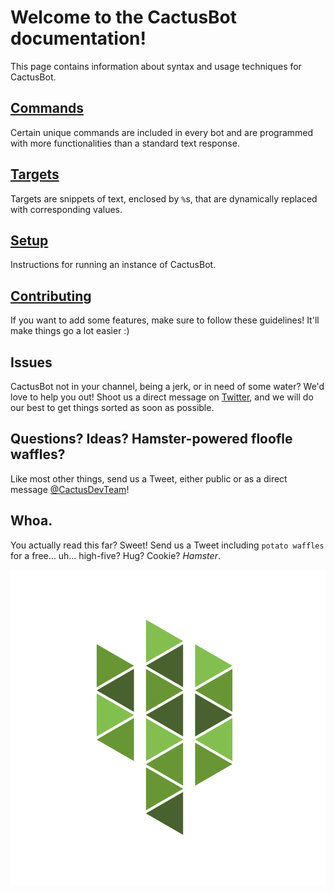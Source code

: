 # Welcome to the CactusBot documentation!
This page contains information about syntax and usage techniques for CactusBot.

## [Commands](commands.md)
Certain unique commands are included in every bot and are programmed with
more functionalities than a standard text response.

## [Targets](targets.md)
Targets are snippets of text, enclosed by `%`s, that are dynamically
replaced with corresponding values.

## [Setup](setup.md)
Instructions for running an instance of CactusBot.

## [Contributing](contributing.md)
If you want to add some features, make sure to
follow these guidelines! It'll make things go a lot easier :)

## Issues
CactusBot not in your channel, being a jerk, or in need of some water?
We'd love to help you out! Shoot us a direct message on
[Twitter](https://twitter.com/CactusDevTeam), and we will do our best to get
things sorted as soon as possible.

## Questions? Ideas? Hamster-powered floofle waffles?
Like most other things, send us a Tweet, either public or as a direct message
[@CactusDevTeam](https://twitter.com/CactusDevTeam)!

## Whoa.
You actually read this far? Sweet! Send us a Tweet including `potato waffles`
for a free… uh… high-five? Hug? Cookie? *Hamster*.

![cactus.png](cactus.png)
